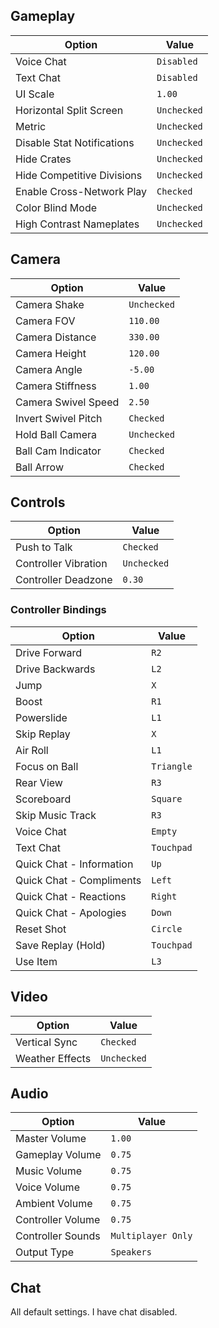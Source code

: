 ## Gameplay
|Option|Value|
|---|---|
|Voice Chat|`Disabled`|
|Text Chat|`Disabled`|
|UI Scale|`1.00`|
|Horizontal Split Screen|`Unchecked`|
|Metric|`Unchecked`|
|Disable Stat Notifications|`Unchecked`|
|Hide Crates|`Unchecked`|
|Hide Competitive Divisions|`Unchecked`|
|Enable Cross-Network Play|`Checked`|
|Color Blind Mode|`Unchecked`|
|High Contrast Nameplates|`Unchecked`|

## Camera
|Option|Value|
|---|---|
|Camera Shake|`Unchecked`|
|Camera FOV|`110.00`|
|Camera Distance|`330.00`|
|Camera Height|`120.00`|
|Camera Angle|`-5.00`|
|Camera Stiffness|`1.00`|
|Camera Swivel Speed|`2.50`|
|Invert Swivel Pitch|`Checked`|
|Hold Ball Camera|`Unchecked`|
|Ball Cam Indicator|`Checked`|
|Ball Arrow|`Checked`|

## Controls
|Option|Value|
|---|---|
|Push to Talk|`Checked`|
|Controller Vibration|`Unchecked`|
|Controller Deadzone|`0.30`|

### Controller Bindings
|Option|Value|
|---|---|
|Drive Forward|`R2`|
|Drive Backwards|`L2`|
|Jump|`X`|
|Boost|`R1`|
|Powerslide|`L1`|
|Skip Replay|`X`|
|Air Roll|`L1`|
|Focus on Ball|`Triangle`|
|Rear View|`R3`|
|Scoreboard|`Square`|
|Skip Music Track|`R3`|
|Voice Chat|`Empty`|
|Text Chat|`Touchpad`|
|Quick Chat - Information|`Up`|
|Quick Chat - Compliments|`Left`|
|Quick Chat - Reactions|`Right`|
|Quick Chat - Apologies|`Down`|
|Reset Shot|`Circle`|
|Save Replay (Hold)|`Touchpad`|
|Use Item|`L3`|

## Video
|Option|Value|
|---|---|
|Vertical Sync|`Checked`|
|Weather Effects|`Unchecked`|

## Audio
|Option|Value|
|---|---|
|Master Volume|`1.00`|
|Gameplay Volume|`0.75`|
|Music Volume|`0.75`|
|Voice Volume|`0.75`|
|Ambient Volume|`0.75`|
|Controller Volume|`0.75`|
|Controller Sounds|`Multiplayer Only`|
|Output Type|`Speakers`|

## Chat
All default settings. I have chat disabled.
